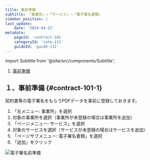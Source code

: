 ```yaml
---
title: 事前準備
subtitle: 「事業所」→「サービス」→「電子署名書類」
sidebar_position: 1
last_update: 
    date: '2024-04-22'
metadata: 
    pageId: 'contract-101'
    categoryId: 'cate-111'
    guideId: 'guide-111'
---
```


import Subtitle from '@site/src/components/Subtitle';

<Subtitle text={frontMatter.subtitle} />

1. [事前準備](#contract-101-1)

## １、事前準備 {#contract-101-1}

契約書等の電子署名をもらうPDFデータを事前に登録しておきます。

1. 「左メニュー: 事業所」を選択
2. 対象の事業所を選択（事業所が未登録の場合は事業所を追加）
3. 「ページメニュー: サービス」を選択
4. 対象のサービスを選択（サービスが未登録の場合はサービスを追加）
5. 「ページサブメニュー: 電子署名書類」を選択
6. 「追加」をクリック

![電子署名前準備](/img/guide/contract-101-1.png)